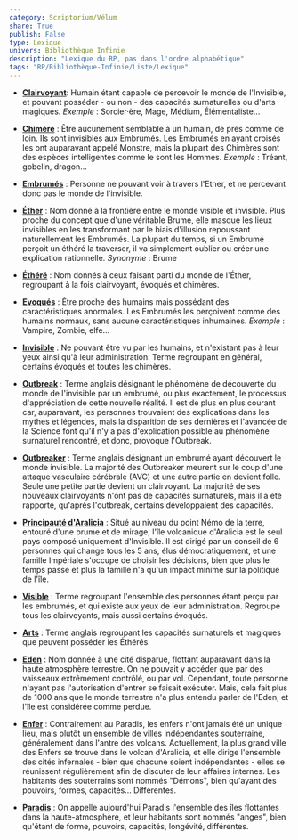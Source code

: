 ```yaml
---
category: Scriptorium/Vélum
share: True
publish: False
type: Lexique
univers: Bibliothèque Infinie
description: "Lexique du RP, pas dans l'ordre alphabétique"
tags: "RP/Bibliothèque-Infinie/Liste/Lexique"
---
```

- **<u>Clairvoyant</u>**: Humain étant capable de percevoir le monde de l'Invisible, et pouvant posséder - ou non - des capacités surnaturelles ou d'arts magiques.
  _Exemple_ : Sorcier·ère, Mage, Médium, Élémentaliste...

- **<u>Chimère</u>** : Être aucunement semblable à un humain, de près comme de loin. Ils sont invisibles aux Embrumés. Les Embrumés en ayant croisés les ont auparavant appelé Monstre, mais la plupart des Chimères sont des espèces intelligentes comme le sont les Hommes.
  _Exemple_ : Tréant, gobelin, dragon...

- **<u>Embrumés</u>** : Personne ne pouvant voir à travers l'Ether, et ne percevant donc pas le monde de l'invisible.

- **<u>Éther</u>** : Nom donné à la frontière entre le monde visible et invisible. Plus proche du concept que d'une véritable Brume, elle masque les lieux invisibles en les transformant par le biais d'illusion repoussant naturellement les Embrumés.
  La plupart du temps, si un Embrumé perçoit un éthéré la traverser, il va simplement oublier ou créer une explication rationnelle.
  _Synonyme_ : Brume

- **<u>Éthéré</u>** : Nom donnés à ceux faisant parti du monde de l'Éther, regroupant à la fois clairvoyant, évoqués et chimères.

- **<u>Evoqués</u>** : Être proche des humains mais possédant des caractéristiques anormales. Les Embrumés les perçoivent comme des humains normaux, sans aucune caractéristiques inhumaines.
  _Exemple_ : Vampire, Zombie, elfe...

- **<u>Invisible</u>** : Ne pouvant être vu par les humains, et n'existant pas à leur yeux ainsi qu'à leur administration. Terme regroupant en général, certains évoqués et toutes les chimères.

- **<u>Outbreak</u>** : Terme anglais désignant le phénomène de découverte du monde de l'invisible par un embrumé, ou plus exactement, le processus d'appréciation de cette nouvelle réalité. Il est de plus en plus courant car, auparavant, les personnes trouvaient des explications dans les mythes et légendes, mais la disparition de ses dernières et l'avancée de la Science font qu'il n'y a pas d'explication possible au phénomène surnaturel rencontré, et donc, provoque l'Outbreak.

- **<u>Outbreaker</u>** : Terme anglais désignant un embrumé ayant découvert le monde invisible. La majorité des Outbreaker meurent sur le coup d'une attaque vasculaire cérébrale (AVC) et une autre partie en devient folle. Seule une petite partie devient un clairvoyant. La majorité de ses nouveaux clairvoyants n'ont pas de capacités surnaturels, mais il a été rapporté, qu'après l'outbreak, certains développaient des capacités.

- **<u>Principauté d'Aralicia</u>** : Situé au niveau du point Némo de la terre, entouré d'une brume et de mirage, l'île volcanique d'Aralicia est le seul pays composé uniquement d'Invisible. Il est dirigé par un conseil de 6 personnes qui change tous les 5 ans, élus démocratiquement, et une famille Impériale s'occupe de choisir les décisions, bien que plus le temps passe et plus la famille n'a qu'un impact minime sur la politique de l'île.

- **<u>Visible</u>** : Terme regroupant l'ensemble des personnes étant perçu par les embrumés, et qui existe aux yeux de leur administration. Regroupe tous les clairvoyants, mais aussi certains évoqués.

- **<u>Arts</u>** : Terme anglais regroupant les capacités surnaturels et magiques que peuvent posséder les Éthérés.

- **<u>Eden</u>** : Nom donnée à une cité disparue, flottant auparavant dans la haute atmosphère terrestre. On ne pouvait y accéder que par des vaisseaux extrêmement contrôlé, ou par vol. Cependant, toute personne n'ayant pas l'autorisation d'entrer se faisait exécuter. Mais, cela fait plus de 1000 ans que le monde terrestre n'a plus entendu parler de l'Eden, et l'île est considérée comme perdue.

- **<u>Enfer</u>** : Contrairement au Paradis, les enfers n'ont jamais été un unique lieu, mais plutôt un ensemble de villes indépendantes souterraine, généralement dans l'antre des volcans. Actuellement, la plus grand ville des Enfers se trouve dans le volcan d'Aralicia, et elle dirige l'ensemble des cités infernales - bien que chacune soient indépendantes - elles se réunissent régulièrement afin de discuter de leur affaires internes. Les habitants des souterrains sont nommés "Démons", bien qu'ayant des pouvoirs, formes, capacités... Différentes.

- **<u>Paradis</u>** : On appelle aujourd'hui Paradis l'ensemble des îles flottantes dans la haute-atmosphère, et leur habitants sont nommés "anges", bien qu'étant de forme, pouvoirs, capacités, longévité, différentes.